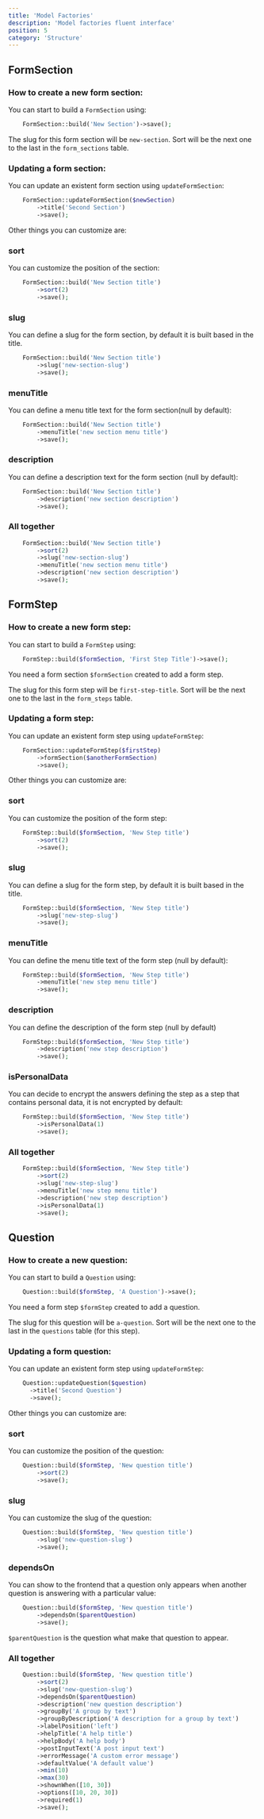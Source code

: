 ```yaml
---
title: 'Model Factories'
description: 'Model factories fluent interface'
position: 5
category: 'Structure'
---
```


## FormSection

### How to create a new form section:

You can start to build a `FormSection` using:

```php
    FormSection::build('New Section')->save();
```

The slug for this form section will be `new-section`. Sort will be the next one to the last in the `form_sections` table.

### Updating a form section:

You can update an existent form section using `updateFormSection`:

```php
    FormSection::updateFormSection($newSection)
        ->title('Second Section')
        ->save();
```

Other things you can customize are:

### sort

You can customize the position of the section:

```php
    FormSection::build('New Section title')
        ->sort(2)
        ->save();
```

### slug

You can define a slug for the form section, by default it is built based in the title.

```php
    FormSection::build('New Section title')
        ->slug('new-section-slug')
        ->save();
```

### menuTitle

You can define a menu title text for the form section(null by default):

```php
    FormSection::build('New Section title')
        ->menuTitle('new section menu title')
        ->save();
```

### description

You can define a description text for the form section (null by default):

```php
    FormSection::build('New Section title')
        ->description('new section description')
        ->save();
```

### All together

```php
    FormSection::build('New Section title')
        ->sort(2)
        ->slug('new-section-slug')
        ->menuTitle('new section menu title')
        ->description('new section description')
        ->save();
```

## FormStep

### How to create a new form step:

You can start to build a `FormStep` using:

```php
    FormStep::build($formSection, 'First Step Title')->save();
```

You need a form section `$formSection` created to add a form step.

The slug for this form step will be `first-step-title`. Sort will be the next one to the last in the `form_steps` table.

### Updating a form step:

You can update an existent form step using `updateFormStep`:

```php
    FormSection::updateFormStep($firstStep)
        ->formSection($anotherFormSection)
        ->save();
```

Other things you can customize are:

### sort

You can customize the position of the form step:

```php
    FormStep::build($formSection, 'New Step title')
        ->sort(2)
        ->save();
```

### slug

You can define a slug for the form step, by default it is built based in the title.

```php
    FormStep::build($formSection, 'New Step title')
        ->slug('new-step-slug')
        ->save();
```

### menuTitle

You can define the menu title text of the form step (null by default):

```php
    FormStep::build($formSection, 'New Step title')
        ->menuTitle('new step menu title')
        ->save();
```

### description

You can define the description of the form step (null by default)

```php
    FormStep::build($formSection, 'New Step title')
        ->description('new step description')
        ->save();
```

### isPersonalData

You can decide to encrypt the answers defining the step as a step that contains personal data, it is not encrypted by default:

```php
    FormStep::build($formSection, 'New Step title')
        ->isPersonalData(1)
        ->save();
```

### All together

```php
    FormStep::build($formSection, 'New Step title')
        ->sort(2)
        ->slug('new-step-slug')
        ->menuTitle('new step menu title')
        ->description('new step description')
        ->isPersonalData(1)
        ->save();
```

## Question

### How to create a new question:

You can start to build a `Question` using:

```php
    Question::build($formStep, 'A Question')->save();
```

You need a form step `$formStep` created to add a question.

The slug for this question will be `a-question`. Sort will be the next one to the last in the `questions` table (for this step).

### Updating a form question:

You can update an existent form step using `updateFormStep`:

```php
    Question::updateQuestion($question)
      ->title('Second Question')
      ->save();
```

Other things you can customize are:

### sort

You can customize the position of the question:

```php
    Question::build($formStep, 'New question title')
        ->sort(2)
        ->save();
```

### slug

You can customize the slug of the question:

```php
    Question::build($formStep, 'New question title')
        ->slug('new-question-slug')
        ->save();
```

### dependsOn

You can show to the frontend that a question only appears when another question is answering with a particular value:

```php
    Question::build($formStep, 'New question title')
        ->dependsOn($parentQuestion)
        ->save();
```

`$parentQuestion` is the question what make that question to appear.

### All together

```php
    Question::build($formStep, 'New question title')
        ->sort(2)
        ->slug('new-question-slug')
        ->dependsOn($parentQuestion)
        ->description('new question description')
        ->groupBy('A group by text')
        ->groupByDescription('A description for a group by text')
        ->labelPosition('left')
        ->helpTitle('A help title')
        ->helpBody('A help body')
        ->postInputText('A post input text')
        ->errorMessage('A custom error message')
        ->defaultValue('A default value')
        ->min(10)
        ->max(30)
        ->shownWhen([10, 30])
        ->options([10, 20, 30])
        ->required(1)
        ->save();

```
